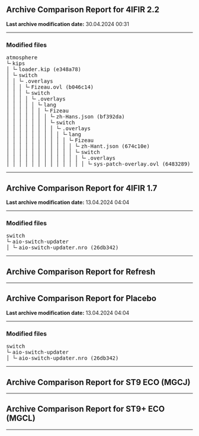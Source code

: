 <h2>Archive Comparison Report for <b>4IFIR 2.2 </b></h2><b>Last archive modification date:</b> 30.04.2024 00:31<hr>

<h3>Modified files</h3>
<pre>atmosphere
└╴kips
│ └╴loader.kip (e348a78)
│ └╴switch
│ │ └╴.overlays
│ │ │ └╴Fizeau.ovl (b046c14)
│ │ │ └╴switch
│ │ │ │ └╴.overlays
│ │ │ │ │ └╴lang
│ │ │ │ │ │ └╴Fizeau
│ │ │ │ │ │ │ └╴zh-Hans.json (bf392da)
│ │ │ │ │ │ │ └╴switch
│ │ │ │ │ │ │ │ └╴.overlays
│ │ │ │ │ │ │ │ │ └╴lang
│ │ │ │ │ │ │ │ │ │ └╴Fizeau
│ │ │ │ │ │ │ │ │ │ │ └╴zh-Hant.json (674c10e)
│ │ │ │ │ │ │ │ │ │ │ └╴switch
│ │ │ │ │ │ │ │ │ │ │ │ └╴.overlays
│ │ │ │ │ │ │ │ │ │ │ │ │ └╴sys-patch-overlay.ovl (6483289)
</pre>
<hr>

<h2>Archive Comparison Report for <b>4IFIR 1.7</b></h2><b>Last archive modification date:</b> 13.04.2024 04:04<hr>

<h3>Modified files</h3>
<pre>switch
└╴aio-switch-updater
│ └╴aio-switch-updater.nro (26db342)
</pre>
<hr>

<h2>Archive Comparison Report for <b>Refresh</b></h2><hr>

<h2>Archive Comparison Report for <b>Placebo</b></h2><b>Last archive modification date:</b> 13.04.2024 04:04<hr>

<h3>Modified files</h3>
<pre>switch
└╴aio-switch-updater
│ └╴aio-switch-updater.nro (26db342)
</pre>
<hr>

<h2>Archive Comparison Report for <b>ST9 ECO (MGCJ)</b></h2><hr>

<h2>Archive Comparison Report for <b>ST9+ ECO (MGCL)</b></h2><hr>

